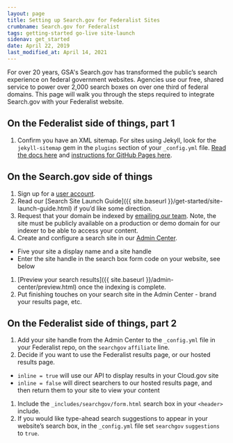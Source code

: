```yaml
---
layout: page
title: Setting up Search.gov for Federalist Sites
crumbname: Search.gov for Federalist
tags: getting-started go-live site-launch
sidenav: get_started
date: April 22, 2019
last_modified_at: April 14, 2021
---
```


For over 20 years, GSA's Search.gov has transformed the public’s search experience on federal government websites. Agencies use our free, shared service to power over 2,000 search boxes on over one third of federal domains. This page will walk you through the steps required to integrate Search.gov with your Federalist website.

## On the Federalist side of things, part 1

1. Confirm you have an XML sitemap. For sites using Jekyll, look for the `jekyll-sitemap` gem in the `plugins` section of your `_config.yml` file. [Read the docs here](https://github.com/jekyll/jekyll-sitemap) and [instructions for GitHub Pages here](https://help.github.com/en/articles/sitemaps-for-github-pages).

## On the Search.gov side of things

1. Sign up for a [user account](https://search.usa.gov/signup).
1. Read our [Search Site Launch Guide]({{ site.baseurl }}/get-started/site-launch-guide.html) if you’d like some direction.
1. Request that your domain be indexed by [emailing our team](mailto:search@support.digitalgov.gov). Note, the site must be publicly available on a production or demo domain for our indexer to be able to access your content.
1. Create and configure a search site in our [Admin Center](https://search.usa.gov/sites).
  - Five your site a display name and a site handle
  - Enter the site handle in the search box form code on your website, see below
1. [Preview your search results]({{ site.baseurl }}/admin-center/preview.html) once the indexing is complete.
1. Put finishing touches on your search site in the Admin Center - brand your results page, etc. 

## On the Federalist side of things, part 2

1. Add your site handle from the Admin Center to the `_config.yml` file in your Federalist repo, on the `searchgov` `affiliate` line.
1. Decide if you want to use the Federalist results page, or our hosted results page.
  - `inline = true` will use our API to display results in your Cloud.gov site
  - `inline = false` will direct searchers to our hosted results page, and then return them to your site to view your content
1. Include the `_includes/searchgov/form.html` search box in your `<header>` include.
1. If you would like type-ahead search suggestions to appear in your website’s search box, in the `_config.yml` file set `searchgov` `suggestions` to `true`.
